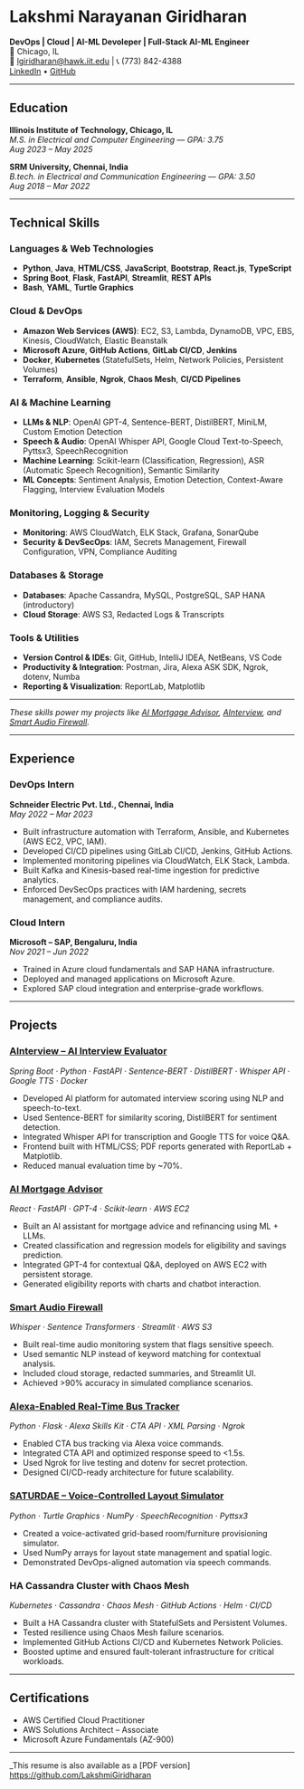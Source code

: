 #  Lakshmi Narayanan Giridharan

**DevOps | Cloud | AI-ML Devoleper | Full-Stack AI-ML Engineer**  
📍 Chicago, IL  
📧 lgiridharan@hawk.iit.edu | 📞 (773) 842-4388  
[LinkedIn](https://www.linkedin.com/in/lakshmi-narayanan-giridharan-81060a238/) • [GitHub](https://github.com/LakshmiGiridharan)

---

##  Education

**Illinois Institute of Technology, Chicago, IL**  
*M.S. in Electrical and Computer Engineering* — *GPA: 3.75*  
_Aug 2023 – May 2025_

**SRM University, Chennai, India**  
*B.tech. in Electrical and Communication Engineering* — *GPA: 3.50*  
_Aug 2018 – Mar 2022_

---

##  Technical Skills

###  Languages & Web Technologies
- **Python**, **Java**, **HTML/CSS**, **JavaScript**, **Bootstrap**, **React.js**, **TypeScript**
- **Spring Boot**, **Flask**, **FastAPI**, **Streamlit**, **REST APIs**
- **Bash**, **YAML**, **Turtle Graphics**

###  Cloud & DevOps
- **Amazon Web Services (AWS)**: EC2, S3, Lambda, DynamoDB, VPC, EBS, Kinesis, CloudWatch, Elastic Beanstalk
- **Microsoft Azure**, **GitHub Actions**, **GitLab CI/CD**, **Jenkins**
- **Docker**, **Kubernetes** (StatefulSets, Helm, Network Policies, Persistent Volumes)
- **Terraform**, **Ansible**, **Ngrok**, **Chaos Mesh**, **CI/CD Pipelines**

###  AI & Machine Learning
- **LLMs & NLP**: OpenAI GPT-4, Sentence-BERT, DistilBERT, MiniLM, Custom Emotion Detection
- **Speech & Audio**: OpenAI Whisper API, Google Cloud Text-to-Speech, Pyttsx3, SpeechRecognition
- **Machine Learning**: Scikit-learn (Classification, Regression), ASR (Automatic Speech Recognition), Semantic Similarity
- **ML Concepts**: Sentiment Analysis, Emotion Detection, Context-Aware Flagging, Interview Evaluation Models

###  Monitoring, Logging & Security
- **Monitoring**: AWS CloudWatch, ELK Stack, Grafana, SonarQube
- **Security & DevSecOps**: IAM, Secrets Management, Firewall Configuration, VPN, Compliance Auditing

###  Databases & Storage
- **Databases**: Apache Cassandra, MySQL, PostgreSQL, SAP HANA (introductory)
- **Cloud Storage**: AWS S3, Redacted Logs & Transcripts

###  Tools & Utilities
- **Version Control & IDEs**: Git, GitHub, IntelliJ IDEA, NetBeans, VS Code
- **Productivity & Integration**: Postman, Jira, Alexa ASK SDK, Ngrok, dotenv, Numba
- **Reporting & Visualization**: ReportLab, Matplotlib

---

 _These skills power my projects like [AI Mortgage Advisor](https://github.com/LakshmiGiridharan/ai-mortgage-advisor), [AInterview](https://github.com/LakshmiGiridharan/AInterview), and [Smart Audio Firewall](https://github.com/LakshmiGiridharan/smart-audio-firewall)._  


---

##  Experience

###  DevOps Intern  
**Schneider Electric Pvt. Ltd., Chennai, India**  
*May 2022 – Mar 2023*  
- Built infrastructure automation with Terraform, Ansible, and Kubernetes (AWS EC2, VPC, IAM).  
- Developed CI/CD pipelines using GitLab CI/CD, Jenkins, GitHub Actions.  
- Implemented monitoring pipelines via CloudWatch, ELK Stack, Lambda.  
- Built Kafka and Kinesis-based real-time ingestion for predictive analytics.  
- Enforced DevSecOps practices with IAM hardening, secrets management, and compliance audits.

###  Cloud Intern  
**Microsoft – SAP, Bengaluru, India**  
*Nov 2021 – Jun 2022*  
- Trained in Azure cloud fundamentals and SAP HANA infrastructure.  
- Deployed and managed applications on Microsoft Azure.  
- Explored SAP cloud integration and enterprise-grade workflows.

---

##  Projects

###  [AInterview – AI Interview Evaluator](https://github.com/LakshmiGiridharan/AInterview)  
*Spring Boot · Python · FastAPI · Sentence-BERT · DistilBERT · Whisper API · Google TTS · Docker*  
- Developed AI platform for automated interview scoring using NLP and speech-to-text.  
- Used Sentence-BERT for similarity scoring, DistilBERT for sentiment detection.  
- Integrated Whisper API for transcription and Google TTS for voice Q&A.  
- Frontend built with HTML/CSS; PDF reports generated with ReportLab + Matplotlib.  
- Reduced manual evaluation time by ~70%.

###  [AI Mortgage Advisor](https://github.com/LakshmiGiridharan/ai-mortgage-advisor)  
*React · FastAPI · GPT-4 · Scikit-learn · AWS EC2*  
- Built an AI assistant for mortgage advice and refinancing using ML + LLMs.  
- Created classification and regression models for eligibility and savings prediction.  
- Integrated GPT-4 for contextual Q&A, deployed on AWS EC2 with persistent storage.  
- Generated eligibility reports with charts and chatbot interaction.

###  [Smart Audio Firewall](https://github.com/LakshmiGiridharan/smart-audio-firewall)  
*Whisper · Sentence Transformers · Streamlit · AWS S3*  
- Built real-time audio monitoring system that flags sensitive speech.  
- Used semantic NLP instead of keyword matching for contextual analysis.  
- Included cloud storage, redacted summaries, and Streamlit UI.  
- Achieved >90% accuracy in simulated compliance scenarios.

###  [Alexa-Enabled Real-Time Bus Tracker](https://github.com/LakshmiGiridharan/Alexa-ventra-bus-tracker)  
*Python · Flask · Alexa Skills Kit · CTA API · XML Parsing · Ngrok*  
- Enabled CTA bus tracking via Alexa voice commands.  
- Integrated CTA API and optimized response speed to <1.5s.  
- Used Ngrok for live testing and dotenv for secret protection.  
- Designed CI/CD-ready architecture for future scalability.

###  [SATURDAE – Voice-Controlled Layout Simulator](https://github.com/LakshmiGiridharan/SATURDAE-main)  
*Python · Turtle Graphics · NumPy · SpeechRecognition · Pyttsx3*  
- Created a voice-activated grid-based room/furniture provisioning simulator.  
- Used NumPy arrays for layout state management and spatial logic.  
- Demonstrated DevOps-aligned automation via speech commands.

###  HA Cassandra Cluster with Chaos Mesh  
*Kubernetes · Cassandra · Chaos Mesh · GitHub Actions · Helm · CI/CD*  
- Built a HA Cassandra cluster with StatefulSets and Persistent Volumes.  
- Tested resilience using Chaos Mesh failure scenarios.  
- Implemented GitHub Actions CI/CD and Kubernetes Network Policies.  
- Boosted uptime and ensured fault-tolerant infrastructure for critical workloads.

---

##  Certifications

- AWS Certified Cloud Practitioner  
- AWS Solutions Architect – Associate  
- Microsoft Azure Fundamentals (AZ-900)

---

_This resume is also available as a [PDF version] https://github.com/LakshmiGiridharan
